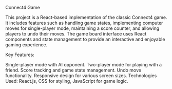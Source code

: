 Connect4 Game

This project is a React-based implementation of the classic Connect4 game. It includes features such as handling game states, implementing computer moves for single-player mode, maintaining a score counter, and allowing players to undo their moves. The game board interface uses React components and state management to provide an interactive and enjoyable gaming experience.

Key Features:

Single-player mode with AI opponent.
Two-player mode for playing with a friend.
Score tracking and game state management.
Undo move functionality.
Responsive design for various screen sizes.
Technologies Used:
React.js, CSS for styling, JavaScript for game logic.
